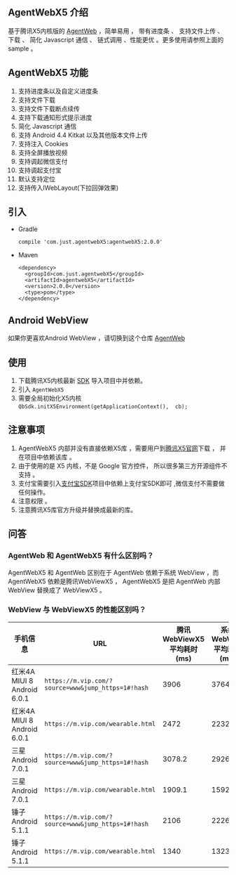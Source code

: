 

## AgentWebX5 介绍

基于腾讯X5内核版的 [AgentWeb](https://github.com/Justson/AgentWeb) ，简单易用 ， 带有进度条 、 支持文件上传 、 下载 、 简化 Javascript 通信 、 链式调用  、性能更优 。更多使用请参照上面的 sample 。 

## AgentWebX5 功能
1. 支持进度条以及自定义进度条
2. 支持文件下载
3. 支持文件下载断点续传
4. 支持下载通知形式提示进度
5. 简化 Javascript 通信 
6. 支持 Android 4.4 Kitkat 以及其他版本文件上传
7. 支持注入 Cookies
8. 支持全屏播放视频
9. 支持调起微信支付
10. 支持调起支付宝
11. 默认支持定位
12. 支持传入IWebLayout(下拉回弹效果)

## 引入

* Gradle 
   
   ```
   compile 'com.just.agentwebX5:agentwebX5:2.0.0'
   ```
* Maven
	
	```
	<dependency>
 	  <groupId>com.just.agentwebX5</groupId>
 	  <artifactId>agentwebX5</artifactId>
	  <version>2.0.0</version>
	  <type>pom</type>
	</dependency>
	
	```

## Android WebView
如果你更喜欢Android WebView ，请切换到这个仓库
[AgentWeb](https://github.com/Justson/AgentWeb)

## 使用

1. 下载腾讯X5内核最新 [SDK](https://x5.tencent.com/tbs/) 导入项目中并依赖。
2. 引入 `AgentWebX5`
3. 需要全局初始化X5内核 `QbSdk.initX5Environment(getApplicationContext(),  cb);`



## 注意事项 
1. AgentWebX5 内部并没有直接依赖X5库 ，需要用户到[腾讯X5官网](https://x5.tencent.com/tbs/)下载 ， 并在项目中依赖该库 。
2. 由于使用的是 X5 内核，不是 Google 官方控件， 所以很多第三方开源组件不支持 。
3. 支付宝需要引入[支付宝SDK](https://open.alipay.com/platform/home.htm)项目中依赖上支付宝SDK即可 ,微信支付不需要做任何操作。
4. 注意权限 。
5. 注意腾讯X5库官方升级并替换成最新的库。 

## 问答

### AgentWeb 和 AgentWebX5 有什么区别吗？
AgentWebX5 和 AgentWeb 区别在于 AgentWeb 依赖于系统 WebView ，而 AgentWebX5 依赖是腾讯WebViewX5 ， AgentWebX5 是把 AgentWeb 内部 WebView 替换成了 WebViewX5 。

### WebView 与 WebViewX5 的性能区别吗？

手机信息              | URL                              |  腾讯WebViewX5平均耗时(ms)  | 系统WebView平均耗时(ms)|次数|
--------------------|-----------------------------------------------------|-----------------------|-----|---|
红米4A MIUI 8 Android 6.0.1  | `https://m.vip.com/?source=www&jump_https=1#!hash`  | 3906 | 3764 | 10 次|
红米4A MIUI 8 Android 6.0.1 | `https://m.vip.com/wearable.html `  | 2472 | 2232 |10 次|
三星  Android 7.0.1 | `https://m.vip.com/?source=www&jump_https=1#!hash `  | 3078.2 | 2926.1 |10 次|
三星  Android 7.0.1 | `https://m.vip.com/wearable.html`  | 1909.1 | 1592.3 |10 次|
锤子  Android 5.1.1 | `https://m.vip.com/?source=www&jump_https=1#!hash `  | 2106 | 2226 |10 次|
锤子  Android 5.1.1 | `https://m.vip.com/wearable.html`  | 1340| 1323 |10 次|























